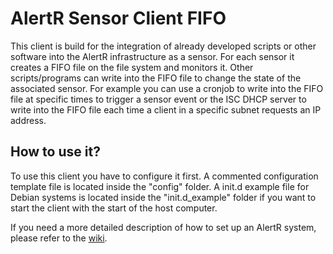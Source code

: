 # AlertR Sensor Client FIFO

This client is build for the integration of already developed scripts or other software into the AlertR infrastructure as a sensor. For each sensor it creates a FIFO file on the file system and monitors it. Other scripts/programs can write into the FIFO file to change the state of the associated sensor. For example you can use a cronjob to write into the FIFO file at specific times to trigger a sensor event or the ISC DHCP server to write into the FIFO file each time a client in a specific subnet requests an IP address.


## How to use it?

To use this client you have to configure it first. A commented configuration template file is located inside the "config" folder. A init.d example file for Debian systems is located inside the "init.d_example" folder if you want to start the client with the start of the host computer.

If you need a more detailed description of how to set up an AlertR system, please refer to the [wiki](https://github.com/sqall01/alertR/wiki).